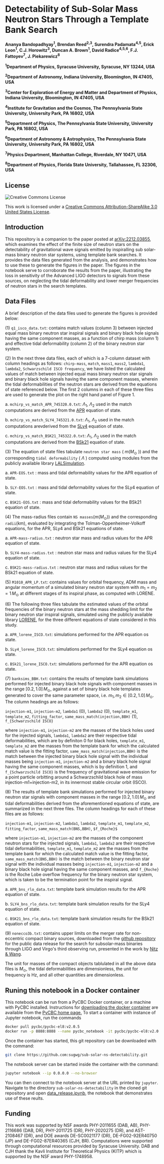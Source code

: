 # Detectability of Sub-Solar Mass Neutron Stars Through a Template Bank Search

**Ananya Bandopadhyay<sup>1</sup>, Brendan Reed<sup>2,3</sup>, Surendra Padamata<sup>4,5</sup>, Erick Leon<sup>1</sup>, C.J. Horowitz<sup>3</sup>, Duncan A. Brown<sup>1</sup>, David Radice<sup>4,5,6</sup>, F.J. Fattoyev<sup>7</sup>, J. Piekarewicz<sup>8</sup>**

**<sup>1</sup>Department of Physics, Syracuse University, Syracuse, NY 13244, USA**

**<sup>2</sup>Department of Astronomy, Indiana University, Bloomington, IN 47405, USA**

**<sup>3</sup>Center for Exploration of Energy and Matter and Department of Physics, Indiana University, Bloomington, IN 47405, USA**

**<sup>4</sup>Institute for Gravitation and the Cosmos, The Pennsylvania State University, University Park, PA 16802, USA**
    
**<sup>5</sup>Department of Physics, The Pennsylvania State University, University Park, PA 16802, USA**

**<sup>6</sup>Department of Astronomy & Astrophysics, The Pennsylvania State University, University Park, PA 16802, USA**

**<sup>7</sup>Physics Department, Manhattan College, Riverdale, NY 10471, USA**

**<sup>8</sup>Department of Physics, Florida State University, Tallahassee, FL 32306, USA**

## License

![Creative Commons License](https://i.creativecommons.org/l/by-sa/3.0/us/88x31.png "Creative Commons License")

This work is licensed under a [Creative Commons Attribution-ShareAlike 3.0 United States License](http://creativecommons.org/licenses/by-sa/3.0/us/).


## Introduction

This repository is a companion to the paper posted at [arXiv:2212.03855](https://arxiv.org/abs/2212.03855), which examines the effect of the finite size of neutron stars on the detectability of gravitational wave signals emitted by inspiralling sub solar-mass binary neutron star systems, using template bank searches. It provides the data files generated from the analysis, and demonstrates how to use these to generate the figures in the paper. 
The figures in the notebook serve to corroborate the results from the paper, illustrating the loss in sensitivity of the Advanced LIGO detectors to signals from these sources, on neglecting the tidal deformability and lower merger frequencies of neutron stars in the search templates.

## Data Files

A brief description of the data files used to generate the figures is provided below: 

(1) `q1_isco_data.txt`: contains match values (column 3) between injected equal mass binary neutron star inspiral signals and binary black hole signals having the same component masses, as a function of chirp mass (column 1) and effective tidal deformability (column 2) of the binary neutron star system.  

(2) In the next three data files, each of which is a 7-column dataset with column headings as follows:
`chirp-mass`, `match`, `mass1`, `mass2`, `lambda1`, `lambda2`, `Schwarzschild ISCO frequency`,
we have listed the calculated values of match between injected equal mass binary neutron star signals and binary black hole signals having the same component masses, wherein the tidal deformabilities of the neutron stars are derived from the equations of state referenced below. The first 2 columns in each of these three files are used to generate the plot on the right hand panel of Figure 1.
   
   a. `mchirp_vs_match_APR_745320.0.txt`: $\Lambda_1$, $\Lambda_2$ used in the match computations are derived from the [APR](https://journals.aps.org/prc/abstract/10.1103/PhysRevC.58.1804) equation of state.

   b. `mchirp_vs_match_SLY4_745321.0.txt`: $\Lambda_1$, $\Lambda_2$ used in the match computations arevderived from the [SLy4](https://www.aanda.org/articles/aa/abs/2001/46/aa1755/aa1755.html) equation of state.

   c. `mchirp_vs_match_BSK21_745322.0.txt`: $\Lambda_1$, $\Lambda_2$ used in the match computations are derived from the [BSk21](https://www.aanda.org/articles/aa/full_html/2013/12/aa21697-13/aa21697-13.html) equation of state.
   
(3) The equation of state files tabulate `neutron star mass` ( $m (M_{\odot}$ )) and the corresponding `tidal deformability` ( $\Lambda$ ) computed using modules from the publicly available library [LALSimulation](https://lscsoft.docs.ligo.org/lalsuite/lalsimulation/index.html). 

   a. `APR-EOS.txt` : mass and tidal deformability values for the APR equation of state.
   
   b. `SLY-EOS.txt` : mass and tidal deformability values for the SLy4 equation of state.
   
   c. `BSK21-EOS.txt` : mass and tidal deformability values for the BSk21 equation of state.
   
(4) The mass-radius files contain `NS masses`($m (M_{\odot}$)) and the corresponding `radii`(km), evaluated by integrating the Tolman-Oppenheimer-Volkoff equations, for the APR, SLy4 and BSk21 equations of state. 

   a. `APR-mass-radius.txt` : neutron star mass and radius values for the APR equation of state.
   
   b. `SLY4-mass-radius.txt` : neutron star mass and radius values for the SLy4 equation of state.
   
   c. `BSK21-mass-radius.txt` : neutron star mass and radius values for the BSk21 equation of state.   

(5) `M1010_APR_LP.txt`: contains values for orbital frequency, ADM mass and angular momentum of a simulated binary neutron star system with $m_1 = m_2 = 1 \, M_{\odot}$ at different stages of its inspiral phase, as computed with LORENE.

(6) The following three files tabulate the estimated values of the orbital frequencies of the binary neutron stars at the mass shedding limit for the binary neutron star inspiral signals, simulated using the publicly available library [LORENE](https://lorene.obspm.fr/), for the three different equations of state considered in this study.
   
   a. `APR_lorene_ISCO.txt`: simulations performed for the APR equation os state.

   b. `SLy4_lorene_ISCO.txt`: simulations performed for the SLy4 equation os state.

   c. `BSk21_lorene_ISCO.txt`: simulations performed for the APR equation os state.
   
(7) `banksims_BBH.txt`: contains the results of template bank simulations performed for injected binary black hole signals with component masses in the range $[0.2,1.0] \, M_{\odot}$, against a set of binary black hole templates generated to cover the same parameter space, i.e. $m_1,m_2 \in [0.2,1.0] \, M_{\odot}$. The column headings are as follows:

`injection-m1`,  `injection-m2`, `lambda1` (0), `lambda2` (0), `template_m1`, `template_m2`, `fitting_factor`,  `same_mass_match(injection,BBH)` (1),  `f_{Schwarzschild ISCO}`

where `injection-m1`,  `injection-m2` are the masses of the black holes used for the injected signals, `lambda1`, `lambda2` are their respective tidal deformabilities, which are by definiton 0 for black holes,  `template_m1`, `template_m2` are the masses from the template bank for which the calculated match value is the fitting factor, `same_mass_match(injection,BBH)` is the match between the injected binary black hole signal with the individual masses being `injection-m1`,  `injection-m2` and a binary black hole signal having the same component masses, which is by definition 1,  and `f_{Schwarzschild ISCO}` is the frequency of gravitational wave emission for a point particle orbitting around a Schwarzschild black hole of mass injection-m1+injection-m2, in its innermost stable circular orbit (ISCO). 


(8) The results of template bank simulations performed for injected binary neutron star signals with component masses in the range $[0.2,1.0] \, M_{\odot}$ and tidal deformabilities derived from the aforementioned equations of state, are summarized in the next three files. The column headings for each of these files are as follows: 

`injection-m1`,  `injection-m2`, `lambda1`, `lambda2`, `template_m1`, `template_m2`, `fitting_factor`,  `same_mass_match(BNS,BBH)`,  `$f_{Roche}$`

where `injection-m1`,  `injection-m2` are the masses of the component neutron stars for the injected signals, `lambda1`, `lambda2` are their respective tidal deformabilities, `template_m1`, `template_m2` are the masses from the template bank for which the calculated match value is the fitting factor, `same_mass_match(BNS,BBH)` is the match between the binary neutron star signal with the individual masses being `injection-m1`,  `injection-m2` and a binary black hole signal having the same component masses, and `f_{Roche}` is the Roche Lobe overflow frequency for the binary neutron star system, which is taken to be the termination point for the inspiral signal.
   
   a. `APR_bns_rlo_data.txt`: template bank simulation results for the APR equation of state.

   b. `SLY4_bns_rlo_data.txt`: template bank simulation results for the SLy4 equation of state.

   c. `BSK21_bns_rlo_data.txt`: template bank simulation results for the BSk21 equation of state.

(9) `nonecco3b.txt`: contains upper limits on the merger rate for non-eccentric compact binary sources, downloaded from the [github repository](https://github.com/gwastro/subsolar-O3-search/blob/master/upper_limits/noneccO3b.txt) for the public data release for the search for subsolar-mass binaries through LIGO and Virgo's third observing run, presented in the work by [Nitz & Wang](https://journals.aps.org/prd/abstract/10.1103/PhysRevD.106.023024).  

The unit for masses of the compact objects tablulated in all the above data files is $M_{\odot}$, the tidal deformabilities are dimensionless, the unit for frequency is Hz, and all other quantities are dimensionless.

## Runing this notebook in a Docker container

This notebook can be run from a PyCBC Docker container, or a machine with PyCBC installed. Instructions for [downloading the docker container](http://gwastro.github.io/pycbc/latest/html/docker.html) are available from the [PyCBC home page.](https://pycbc.org/) To start a container with instance of Jupyter notebook, run the commands
```sh
docker pull pycbc/pycbc-el8:v2.0.5
docker run -p 8888:8888 --name pycbc_notebook -it pycbc/pycbc-el8:v2.0.5 /bin/bash -l
```
Once the container has started, this git repository can be downloaded with the command:
```sh
git clone https://github.com:sugwg/sub-solar-ns-detectability.git
```
The notebook server can be started inside the container with the command:
```sh
jupyter notebook --ip 0.0.0.0 --no-browser
```
You can then connect to the notebook server at the URL printed by ``jupyter``. Navigate to the directory `sub-solar-ns-detectability` in the cloned git repository and open [data_release.ipynb](https://github.com/sugwg/sub-solar-ns-detectability/blob/main/data_release.ipynb), the notebook that demonstrates use of these reults.



## Funding

This work was supported by NSF awards PHY-2011655 (DAB, AB), PHY-2116686 (DAB, DR), PHY-2011725 (DR), PHY-2020275 (DR), and AST-2108467 (DR), and DOE awards DE-SC0021177 (DR), DE-FG02-92ER40750 (JP) and DE-FG02-87ER40365 (CJH, BR). Computations were supported through computational resources provided by Syracuse University. DAB and CJH thank the Kavli Institute for Theoretical Physics (KITP) which is supported by the NSF award PHY-1748958.


